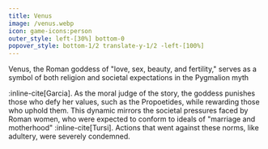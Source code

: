 ```yaml
---
title: Venus
image: /venus.webp
icon: game-icons:person
outer_style: left-[30%] bottom-0
popover_style: bottom-1/2 translate-y-1/2 -left-[100%]
---
```

Venus, the Roman goddess of "love, sex, beauty, and fertility," serves as a symbol of both religion and societal expectations in the Pygmalion myth
<!--more-->
:inline-cite[Garcia]. As the moral judge of the story, the goddess punishes those who defy her values, such as the Propoetides, while rewarding those who uphold them. This dynamic mirrors the societal pressures faced by Roman women, who were expected to conform to ideals of "marriage and motherhood" :inline-cite[Tursi].  Actions that went against these norms, like adultery, were severely condemned.

